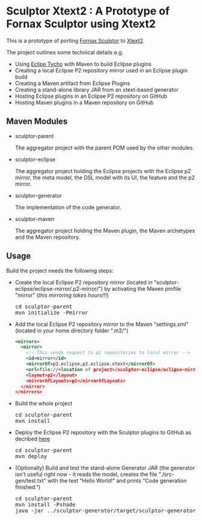 Sculptor Xtext2 : A Prototype of Fornax Sculptor using Xtext2 
========================================================
This is a prototype of porting [Fornax Sculptor](https://sites.google.com/site/fornaxsculptor/) to [Xtext2](http://www.eclipse.org/Xtext/).

The project outlines some technical details e.g.

* Using [Eclipe Tycho](http://www.eclipse.org/tycho/) with Maven to build Eclipse plugins
* Creating a local Eclipse P2 repository mirror used in an Eclipse plugin build
* Creating a Maven artifact from Eclipse Plugins
* Creating a stand-alone library JAR from an xtext-based generator
* Hosting Eclipse plugins in an Eclipse P2 repository on GitHub  
* Hosting Maven plugins in a Maven repository on GitHub  


Maven Modules
---------------

* sculptor-parent

  The aggregator project with the parent POM used by the other modules.

* sculptor-eclipse

  The aggregator project holding the Eclipse projects with the Eclipse p2 mirror, the meta model, the DSL model with its UI, the feature and the p2 mirror.

* sculptor-generator

  The implementation of the code generator.

* sculptor-maven

  The aggregator project holding the Maven plugin, the Maven archetypes and the Maven repository.


Usage
-----------

Build the project needs the following steps:

* Create the local Eclipse P2 repository mirror (located in "sculptor-eclipse/eclipse-mirror/.p2-mirror/") by activating the Maven profile "mirror" (*this mirroring takes hours!!!*)

  <pre>
  cd sculptor-parent
  mvn initialize -Pmirror
  </pre>

* Add the local Eclipse P2 repository mirror to the Maven "settings.xml" (located in your home directory folder ".m2/")

  ```xml
  <mirrors>
    <mirror>
      <!--This sends request to p2 repositories to local mirror -->
      <id>mirror</id>
      <mirrorOf>p2.eclipse,p2.eclipse.xtext</mirrorOf>
      <url>file://<location of project>/sculptor-eclipse/eclipse-mirror/.p2-mirror/</url>
      <layout>p2</layout>
      <mirrorOfLayouts>p2</mirrorOfLayouts>
    </mirror>
  </mirrors>
  ```

* Build the whole project

  <pre>
  cd sculptor-parent
  mvn install
  </pre>

* Deploy the Eclipse P2 repository with the Sculptor plugins to GitHub as decribed [here](http://stackoverflow.com/questions/14013644/hosting-a-maven-repository-on-github/)

  <pre>
  cd sculptor-parent
  mvn deploy
  </pre>

* (Optionally) Build and test the stand-alone Generator JAR (the generator isn't useful right now - it reads the model, creates the file "./src-gen/test.txt" with the text "Hello World!" and prints "Code generation finished.")

  <pre>
  cd sculptor-parent
  mvn install -Pshade
  java -jar ../sculptor-generator/target/sculptor-generator-3.0.0-SNAPSHOT.jar ../sculptor-generator/src/test/resources/model-test.btdesign
  </pre>
